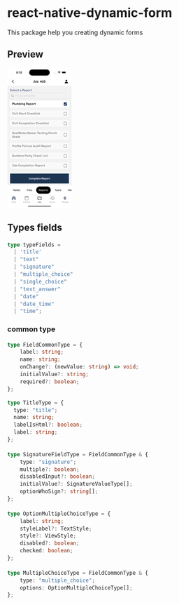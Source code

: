 
# react-native-dynamic-form

This package help you creating dynamic forms

## Preview 
![Animation](docs/image.gif)

## Types fields

```typescript
type typeFields =
  | 'title'
  | "text"
  | "signature"
  | "multiple_choice"
  | "single_choice"
  | "text_answer"
  | "date"
  | "date_time"
  | "time";
```
### common type
```typescript
type FieldCommonType = {
    label: string;
    name: string;
    onChange?: (newValue: string) => void;
    initialValue?: string;
    required?: boolean;
};

```

```typescript
type TitleType = {
  type: "title";
  name: string;
  labelIsHtml?: boolean;
  label: string;
};

type SignatureFieldType = FieldCommonType & {
	type: "signature";
	multiple?: boolean;
	disabledInput?: boolean;
	initialValue?: SignatureValueType[];
	optionWhoSign?: string[];
};

type OptionMultipleChoiceType = {
	label: string;
	styleLabel?: TextStyle;
	style?: ViewStyle;
	disabled?: boolean;
	checked: boolean;
};

type MultipleChoiceType = FieldCommonType & {
	type: "multiple_choice";
	options: OptionMultipleChoiceType[];
};
```

